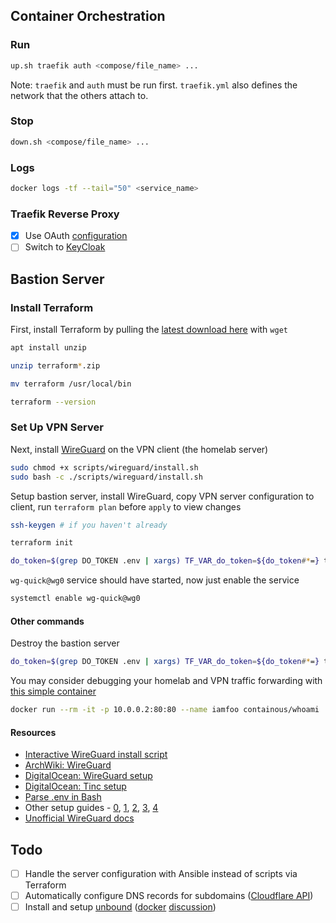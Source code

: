 ## Container Orchestration

### Run

```sh
up.sh traefik auth <compose/file_name> ...
```

Note: `traefik` and `auth` must be run first. `traefik.yml` also defines the network that the others attach to.

### Stop

```sh
down.sh <compose/file_name> ...
```

### Logs

```sh
docker logs -tf --tail="50" <service_name>
```

### Traefik Reverse Proxy

- [x] Use OAuth [configuration](https://github.com/CVJoint/docker-compose/blob/master/ymlfiles/traefik.yml)
- [ ] Switch to [KeyCloak](https://www.keycloak.org/index.html)

## Bastion Server

### Install Terraform

First, install Terraform by pulling the [latest download here](https://www.terraform.io/downloads.html) with `wget`

```sh
apt install unzip

unzip terraform*.zip

mv terraform /usr/local/bin

terraform --version
```

### Set Up VPN Server

Next, install [WireGuard](https://www.wireguard.com/) on the VPN client (the homelab server)

```sh
sudo chmod +x scripts/wireguard/install.sh
sudo bash -c ./scripts/wireguard/install.sh
```

Setup bastion server, install WireGuard, copy VPN server configuration to client, run `terraform plan` before `apply` to view changes

```sh
ssh-keygen # if you haven't already

terraform init

do_token=$(grep DO_TOKEN .env | xargs) TF_VAR_do_token=${do_token#*=} terraform apply -auto-approve
```

`wg-quick@wg0` service should have started, now just enable the service

```sh
systemctl enable wg-quick@wg0
```

#### Other commands

Destroy the bastion server

```sh
do_token=$(grep DO_TOKEN .env | xargs) TF_VAR_do_token=${do_token#*=} terraform destroy -auto-approve
```

You may consider debugging your homelab and VPN traffic forwarding with [this simple container](https://github.com/containous/whoami)

```sh
docker run --rm -it -p 10.0.0.2:80:80 --name iamfoo containous/whoami
```

#### Resources

- [Interactive WireGuard install script](https://github.com/angristan/wireguard-install)
- [ArchWiki: WireGuard](https://wiki.archlinux.org/index.php/WireGuard)
- [DigitalOcean: WireGuard setup](https://www.digitalocean.com/community/tutorials/how-to-create-a-point-to-point-vpn-with-wireguard-on-ubuntu-16-04)
- [DigitalOcean: Tinc setup](https://www.digitalocean.com/community/tutorials/how-to-install-tinc-and-set-up-a-basic-vpn-on-ubuntu-14-04)
- [Parse .env in Bash](https://gist.github.com/judy2k/7656bfe3b322d669ef75364a46327836)
- Other setup guides - [0](https://wiki.debian.org/Wireguard#Installation), [1](https://git.zx2c4.com/WireGuard/plain/contrib/examples/ncat-client-server/client.sh), [2](https://www.ckn.io/blog/2017/11/14/wireguard-vpn-typical-setup/), [3](https://blog.jessfraz.com/post/installing-and-using-wireguard/), [4](https://angristan.xyz/how-to-setup-vpn-server-wireguard-nat-ipv6/)
- [Unofficial WireGuard docs](https://github.com/pirate/wireguard-docs)

## Todo

- [ ] Handle the server configuration with Ansible instead of scripts via Terraform
- [ ] Automatically configure DNS records for subdomains ([Cloudflare API](https://api.cloudflare.com/#dns-records-for-a-zone-update-dns-record))
- [ ] Install and setup [unbound](https://wiki.archlinux.org/index.php/unbound) ([docker](https://github.com/klutchell/unbound/blob/master/Dockerfile) [discussion](https://www.reddit.com/r/pihole/comments/ah0rx4/awesome_unbound_docker_image_for_an_upstream_dns/))
